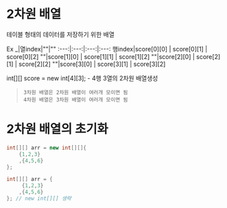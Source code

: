 # 2차원 배열
테이블 형태의 데이터를 저장하기 위한 배열<br>


Ex
_|열index|""|""
:---:|:---:|:---:|:---:
행index|score[0][0] | score[0][1] | score[0][2]
""|score[1][0] | score[1][1] | score[1][2]
""|score[2][0] | score[2][1] | score[2][2]
""|score[3][0] | score[3][1] | score[3][2]

int[][] score = new int[4][3]; - 4행 3열의 2차원 배열생성

>`3차원 배열은 2차원 배열이 여러개 모이면 됨` <br>
>`4차원 배열은 3차원 배열이 여러개 모이면 됨`


# 2차원 배열의 초기화
```java
int[][] arr = new int[][]{
    {1,2,3}
    ,{4,5,6}
};

int[][] arr = {
     {1,2,3}
    ,{4,5,6}
}; // new int[][] 생략
```